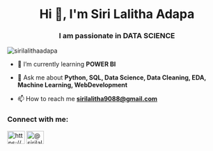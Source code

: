 <h1 align="center">Hi 👋, I'm Siri Lalitha Adapa</h1>
<h3 align="center">I am passionate in DATA SCIENCE</h3>

<p align="left"> <img src="https://komarev.com/ghpvc/?username=sirilalithaadapa&label=Profile%20views&color=0e75b6&style=flat" alt="sirilalithaadapa" /> </p>

- 🌱 I’m currently learning **POWER BI**

- 💬 Ask me about **Python, SQL, Data Science, Data Cleaning, EDA, Machine Learning, WebDevelopment**

- 📫 How to reach me **sirilalitha9088@gmail.com**

<h3 align="left">Connect with me:</h3>
<p align="left">
<a href="https://linkedin.com/in/https://www.linkedin.com/in/siri-lalitha-adapa-5417451b6/" target="blank"><img align="center" src="https://raw.githubusercontent.com/rahuldkjain/github-profile-readme-generator/master/src/images/icons/Social/linked-in-alt.svg" alt="https://www.linkedin.com/in/siri-lalitha-adapa-5417451b6/" height="30" width="40" /></a>
<a href="https://www.hackerrank.com/@sirilalitha" target="blank"><img align="center" src="https://raw.githubusercontent.com/rahuldkjain/github-profile-readme-generator/master/src/images/icons/Social/hackerrank.svg" alt="@sirilalitha" height="30" width="40" /></a>
</p>

